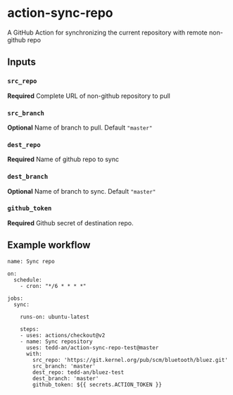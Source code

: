 # action-sync-repo
A GitHub Action for synchronizing the current repository with remote non-github repo

## Inputs
### `src_repo`
**Required** Complete URL of non-github repository to pull

### `src_branch`
**Optional** Name of branch to pull. Default `"master"`

### `dest_repo`
**Required** Name of github repo to sync

### `dest_branch`
**Optional** Name of branch to sync. Default `"master"`

### `github_token`
**Required** Github secret of destination repo.

## Example workflow
```
name: Sync repo

on:
  schedule:
    - cron: "*/6 * * * *"

jobs:
  sync:

    runs-on: ubuntu-latest

    steps:
    - uses: actions/checkout@v2
    - name: Sync repository
      uses: tedd-an/action-sync-repo-test@master
      with:
        src_repo: 'https://git.kernel.org/pub/scm/bluetooth/bluez.git'
        src_branch: 'master'
        dest_repo: tedd-an/bluez-test
        dest_branch: 'master'
        github_token: ${{ secrets.ACTION_TOKEN }}

```
